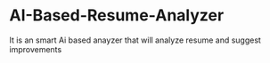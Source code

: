 # AI-Based-Resume-Analyzer
It is an smart Ai based anayzer that will analyze resume and suggest improvements
